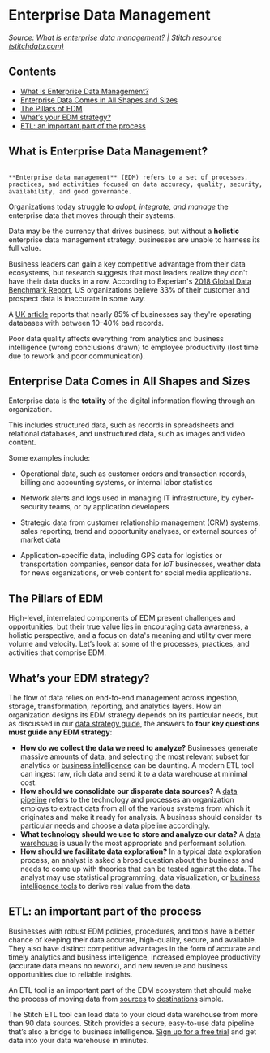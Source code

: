 # Enterprise Data Management

*Source: [What is enterprise data management? | Stitch resource (stitchdata.com)](https://www.stitchdata.com/resources/enterprise-data-management/)*

## Contents

* [What is Enterprise Data Management?](Enterprise%20Data%20Management.md#what-is-enterprise-data-management)
* [Enterprise Data Comes in All Shapes and Sizes](Enterprise%20Data%20Management.md#enterprise-data-comes-in-all-shapes-and-sizes)
* [The Pillars of EDM](Enterprise%20Data%20Management.md#the-pillars-of-edm)
* [What’s your EDM strategy?](Enterprise%20Data%20Management.md#what-s-your-edm-strategy)
* [ETL: an important part of the process](Enterprise%20Data%20Management.md#etl-an-important-part-of-the-process)

## What is Enterprise Data Management?

````ad-tldr

**Enterprise data management** (EDM) refers to a set of processes, practices, and activities focused on data accuracy, quality, security, availability, and good governance.

````

Organizations today struggle to *adopt, integrate, and manage* the enterprise data that moves through their systems. 

Data may be the currency that drives business, but without a **holistic** enterprise data management strategy, businesses are unable to harness its full value.

Business leaders can gain a key competitive advantage from their data ecosystems, but research suggests that most leaders realize they don't have their data ducks in a row. According to Experian's [2018 Global Data Benchmark Report](https://www.edq.com/resources/data-management-whitepapers/2018-global-data-management-benchmark-report/), US organizations believe 33% of their customer and prospect data is inaccurate in some way. 

A [UK article](https://www.businessleader.co.uk/the-value-of-treasuring-your-data-and-the-cost-of-neglect/56542/) reports that nearly 85% of businesses say they're operating databases with between 10–40% bad records. 

Poor data quality affects everything from analytics and business intelligence (wrong conclusions drawn) to employee productivity (lost time due to rework and poor communication).

## Enterprise Data Comes in All Shapes and Sizes

Enterprise data is the **totality** of the digital information flowing through an organization.

This includes structured data, such as records in spreadsheets and relational databases, and unstructured data, such as images and video content.

Some examples include:

* Operational data, such as customer orders and transaction records, billing and accounting systems, or internal labor statistics

* Network alerts and logs used in managing IT infrastructure, by cyber-security teams, or by application developers

* Strategic data from customer relationship management (CRM) systems, sales reporting, trend and opportunity analyses, or external sources of market data

* Application-specific data, including GPS data for logistics or transportation companies, sensor data for *IoT* businesses, weather data for news organizations, or web content for social media applications.

## The Pillars of EDM

High-level, interrelated components of EDM present challenges and opportunities, but their true value lies in encouraging data awareness, a holistic perspective, and a focus on data's meaning and utility over mere volume and velocity. Let’s look at some of the processes, practices, and activities that comprise EDM.

## What’s your EDM strategy?

The flow of data relies on end-to-end management across ingestion, storage, transformation, reporting, and analytics layers. How an organization designs its EDM strategy depends on its particular needs, but as discussed in our [data strategy guide](https://www.stitchdata.com/resources/setting-your-data-strategy/), the answers to **four key questions must guide any EDM strategy**:

* **How do we collect the data we need to analyze?** Businesses generate massive amounts of data, and selecting the most relevant subset for analytics or [business intelligence](https://www.stitchdata.com/resources/glossary/business-intelligence-bi/) can be daunting. A modern ETL tool can ingest raw, rich data and send it to a data warehouse at minimal cost.
* **How should we consolidate our disparate data sources?** A [data pipeline](https://www.stitchdata.com/blog/what-can-you-use-data-pipeline-for/) refers to the technology and processes an organization employs to extract data from all of the various systems from which it originates and make it ready for analysis. A business should consider its particular needs and choose a data pipeline accordingly.
* **What technology should we use to store and analyze our data?** A [data warehouse](https://www.stitchdata.com/resources/data-warehouse/) is usually the most appropriate and performant solution.
* **How should we facilitate data exploration?** In a typical data exploration process, an analyst is asked a broad question about the business and needs to come up with theories that can be tested against the data. The analyst may use statistical programming, data visualization, or [business intelligence tools](https://www.stitchdata.com/resources/business-intelligence-tools/) to derive real value from the data.

## ETL: an important part of the process

Businesses with robust EDM policies, procedures, and tools have a better chance of keeping their data accurate, high-quality, secure, and available. They also have distinct competitive advantages in the form of accurate and timely analytics and business intelligence, increased employee productivity (accurate data means no rework), and new revenue and business opportunities due to reliable insights.

An ETL tool is an important part of the EDM ecosystem that should make the process of moving data from [sources](https://www.stitchdata.com/integrations/sources/) to [destinations](https://www.stitchdata.com/integrations/destinations/) simple.

The Stitch ETL tool can load data to your cloud data warehouse from more than 90 data sources. Stitch provides a secure, easy-to-use data pipeline that’s also a bridge to business intelligence. [Sign up for a free trial](https://www.stitchdata.com/signup) and get data into your data warehouse in minutes.
